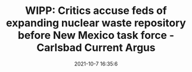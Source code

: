 ---
"title": "WIPP: Critics accuse feds of expanding nuclear waste repository before New Mexico task force - Carlsbad Current Argus"
"date": "2021-10-7 16:35:6"
"feed_name": "GOOGLENEWSMINING"
"feed_website": "https://news.google.com/search?q=mining%2Bincident&hl=en-US&gl=US&ceid=US:en"
"feed_rss": "https://news.google.com/rss/search?q=mining%2Bincident&hl=en-US&gl=US&ceid=US:en"
"link": "https://www.currentargus.com/story/news/local/2021/10/07/wipp-critics-accuse-feds-unduly-expanding-nuclear-waste-repository/6005122001/"
"source": "{'href': 'https://www.currentargus.com', 'title': 'Carlsbad Current Argus'}"
"file": "_posts/2021-1-1-92412b1b8df3c36cb0481eaf510dc9238b9fde91.md"
"accident": "0"
"drilling": "0"
"dead": "0"
"injured": "0"
"arrested": "0"
"place": "unknown place"
"where": "unknown site"
"causes": "unknown"
"place_uri": "unknown place"
---